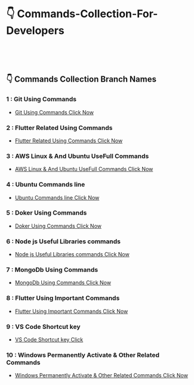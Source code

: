 # 👇 Commands-Collection-For-Developers

<br/>
<br/>
<br/>

## 👇 Commands Collection Branch Names

### 1 : Git Using Commands

- [Git Using Commands Click Now](https://github.com/mdsomad/Commands-Collection-For-Developers/tree/Git-Using-Commands)

### 2 : Flutter Related Using Commands

- [Flutter Related Using Commands Click Now](https://github.com/mdsomad/Commands-Collection-For-Developers/tree/Flutter_Related_Commands)

### 3 : AWS Linux & And Ubuntu UseFull Commands

- [AWS Linux & And Ubuntu UseFull Commands Click Now](https://github.com/mdsomad/Commands-Collection-For-Developers/tree/AWS_Linux_And_Ubuntu_Usefull_Commands)

### 4 : Ubuntu Commands line

- [Ubuntu Commands line Click Now](https://github.com/mdsomad/Commands-Collection-For-Developers/tree/Ubuntu_commands_line)

### 5 : Doker Using Commands

- [Doker Using Commands Click Now](https://github.com/mdsomad/Commands-Collection-For-Developers/tree/Docker_Using_Commands)

### 6 : Node js Useful Libraries commands

- [Node js Useful Libraries commands Click Now](https://github.com/mdsomad/Commands-Collection-For-Developers/tree/Node-js_Useful_Libraries_and_commands)

### 7 : MongoDb Using Commands

- [MongoDb Using Commands Click Now](https://github.com/mdsomad/Commands-Collection-For-Developers/blob/MongoDB_Using_Commands/mongodb_use_commands.md)

### 8 : Flutter Using Important Commands

- [Flutter Using Important Commands Click Now](https://github.com/mdsomad/Commands-Collection-For-Developers/blob/Flutter_Using_Important_Commands/flutter_using_important_commands.md)

### 9 : VS Code Shortcut key

- [VS Code Shortcut key Click](https://github.com/mdsomad/Commands-Collection-For-Developers/blob/VS_Code-shortcut-key/mongodb_use_commands.md)

### 10 : Windows Permanently Activate & Other Related Commands

- [Windows Permanently Activate & Other Related Commands Click Now]()

